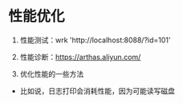 # 性能优化

1. 性能测试：wrk 'http://localhost:8088/?id=101'

2. 性能诊断：https://arthas.aliyun.com/

3. 优化性能的一些方法
- 比如说，日志打印会消耗性能，因为可能读写磁盘